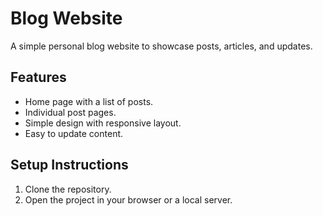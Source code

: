 # Blog Website

A simple personal blog website to showcase posts, articles, and updates.

## Features
- Home page with a list of posts.
- Individual post pages.
- Simple design with responsive layout.
- Easy to update content.

## Setup Instructions
1. Clone the repository.
2. Open the project in your browser or a local server.
